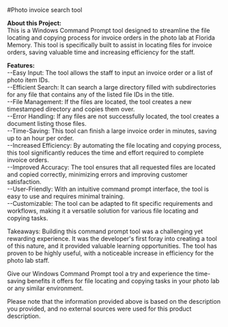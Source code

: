 #Photo invoice search tool

<b>About this Project:</b><br/>
This is a Windows Command Prompt tool designed to streamline the file locating and copying process for invoice orders in
the photo lab at Florida Memory. This tool is specifically built to assist in locating files for invoice orders, saving
valuable time and increasing efficiency for the staff.


<b>Features:</b><br/>
--Easy Input: The tool allows the staff to input an invoice order or a list of photo item IDs.<br/>
--Efficient Search: It can search a large directory filled with subdirectories for any file that contains any of the
listed file IDs in the title.<br/>
--File Management: If the files are located, the tool creates a new timestamped directory and copies them over.<br/>
--Error Handling: If any files are not successfully located, the tool creates a document listing those files.<br/>
--Time-Saving: This tool can finish a large invoice order in minutes, saving up to an hour per order.<br/>
--Increased Efficiency: By automating the file locating and copying process, this tool significantly reduces the time and
effort required to complete invoice orders.<br/>
--Improved Accuracy: The tool ensures that all requested files are located and copied correctly, minimizing errors and
improving customer satisfaction.<br/>
--User-Friendly: With an intuitive command prompt interface, the tool is easy to use and requires minimal training.<br/>
--Customizable: The tool can be adapted to fit specific requirements and workflows, making it a versatile solution for
various file locating and copying tasks.<br/>

Takeaways:
Building this command prompt tool was a challenging yet rewarding experience. It was the developer's first foray into
creating a tool of this nature, and it provided valuable learning opportunities. The tool has proven to be highly
useful, with a noticeable increase in efficiency for the photo lab staff.


Give our Windows Command Prompt tool a try and experience the time-saving benefits it offers for file locating and
copying tasks in your photo lab or any similar environment.


Please note that the information provided above is based on the description you provided, and no external sources were
used for this product description.
